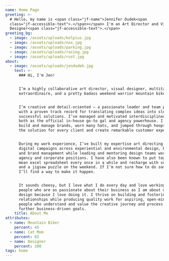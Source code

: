 ```yaml
---
name: Home Page
greeting: >-
  # Hello, my name is <span class="jf-name">Jennifer Dudek<span
  class="jf-accessible-text">.</span></span> I'm an Art Director and Visual
  Designer<span class="jf-accessible-text">.</span>
greeting_bg:
  - image: /assets/uploads/kelpius.jpg
  - image: /assets/uploads/nox.jpg
  - image: /assets/uploads/parking.jpg
  - image: /assets/uploads/racing.jpg
  - image: /assets/uploads/rust.jpg
about:
  - image: /assets/uploads/jendudek.jpg
    text: >-
      ### Hi, I'm Jen!


      I’m a highly collaborative art director, visual designer, multitasker
      extraordinaire, and a pretty badass weekend warrior mountain biker.


      I’m creative and detail-oriented — a passionate leader and team player
      with a proven track record for translating complex ideas into sleek,
      successful solutions. I’ve managed and motivated interdisciplinary teams,
      both as the official in-house go-to gal and agency powerhouse. I’ve helped
      build and manage brands, worn many hats, and jumped through hoops to find
      the solution for every client and create remarkable customer experiences.


      During my work experience, I’ve built my expertise art directing print and
      digital campaigns across experiential and environmental design, branding,
      and brand management while leading and mentoring design teams working in
      agency and corporate positions. I have also been known to put together a
      mean excel spreadsheet every once in a while and recharge with some coffee
      and a jigsaw puzzle on the weekend. If I’m not sure how to do something,
      I’ll find a way to make it happen.


      It sounds cheesy, but I love what I do every day and love working with
      people who are as passionate about their business as I am about design. I
      design because I love doing it. I thrive on building and fostering lasting
      relationships while producing quality work for aspiring, open-minded
      people who understand and value the creative journey and process to
      further business-driven goals.
    title: About Me
attributes:
  - name: Mountain Biker
    percent: 45
  - name: Cat Mom
    percent: 65
  - name: Designer
    percent: 100
tags: home
---
```


